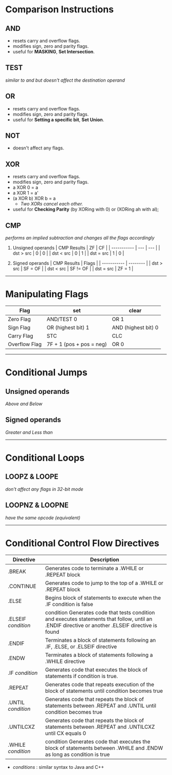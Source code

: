 # Comparison Instructions
## AND
- resets carry and overflow flags.
- modifies sign, zero and parity flags.
- useful for **MASKING**, **Set Intersection**.

## TEST
*similar to and but doesn't affect the destination operand*

## OR
- resets carry and overflow flags.
- modifies sign, zero and parity flags.
- useful for **Setting a specific bit**, **Set Union**.

## NOT
- doesn't affect any flags.

## XOR
- resets carry and overflow flags.
- modifies sign, zero and parity flags.
- a XOR 0 = a
- a XOR 1 = a'
- (a XOR b) XOR b = a 
	- *Two XORs cancel each other.*
- useful for **Checking Parity** (by XORing with 0) or (XORing ah with al);


## CMP
*performs an implied subtraction and changes all the flags accordingly*

1. Unsigned operands
| CMP Results | ZF  | CF  |
| ----------- | --- | --- |
| dst > src   | 0   | 0   |
| dst < src   | 0   | 1   |
| dst = src   | 1   | 0    |

2. Signed operands
| CMP Results | Flags    |
| ----------- | -------- |
| dst > src   | SF = OF  |
| dst < src   | SF != OF |
| dst = src   | ZF = 1         |

----

# Manipulating Flags

| Flag          | set                | clear               |
| ------------- | ------------------ | ------------------- |
| Zero Flag     | AND/TEST 0         | OR 1                |
| Sign Flag     | OR (highest bit) 1 | AND (highest bit) 0 |
| Carry Flag    | STC                | CLC                 |
| Overflow Flag | 7F + 1 (pos + pos = neg)                   | OR 0                |

---

# Conditional Jumps
## Unsigned operands
*Above and Below*

## Signed operands
*Greater and Less than*

---

# Conditional Loops
## LOOPZ & LOOPE
*don't affect any flags in 32-bit mode*

## LOOPNZ & LOOPNE
*have the same opcode (equivalent)*

---

# Conditional Control Flow Directives

| Directive          | Description                                           |
| ------------------ | ----------------------------------------------------- |
| .BREAK             | Generates code to terminate a .WHILE or .REPEAT block |
| .CONTINUE          |       Generates code to jump to the top of a .WHILE or .REPEAT block                                                |
| .ELSE              |             Begins block of statements to execute when the .IF condition is false                                           |
| .ELSEIF    *condition*        | condition Generates code that tests condition and executes statements that follow, until an .ENDIF directive or another .ELSEIF directive is found                                                      |
| .ENDIF             |   Terminates a block of statements following an .IF, .ELSE, or .ELSEIF directive                                                    |
| .ENDW              | Terminates a block of statements following a .WHILE directive                                                       |
| .IF *condition*    |       Generates code that executes the block of statements if condition is true.                                                |
| .REPEAT            | Generates code that repeats execution of the block of statements until condition becomes true                                                      |
| .UNTIL *condition* |    Generates code that repeats the block of statements between .REPEAT and .UNTIL until condition becomes true                                                   |
| .UNTILCXZ          |  Generates code that repeats the block of statements between .REPEAT and .UNTILCXZ until CX equals 0                                                     |
| .WHILE *condition*                   |   condition Generates code that executes the block of statements between .WHILE and .ENDW as long as condition is true                                                    |

- *conditions* : similar syntax to Java and C++

